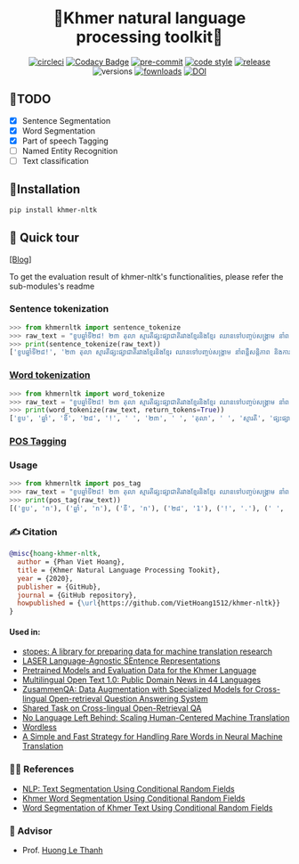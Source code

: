 <div align="center">

# 🏅Khmer natural language processing toolkit🏅

[![circleci](https://circleci.com/gh/VietHoang1512/khmer-nltk/tree/main.svg?style=svg)](https://circleci.com/gh/VietHoang1512/khmer-nltk/tree/main)
[![Codacy Badge](https://app.codacy.com/project/badge/Grade/807f43366b314887946cd9e88df700c6)](https://www.codacy.com/gh/VietHoang1512/khmer-nltk/dashboard?utm_source=github.com&amp;utm_medium=referral&amp;utm_content=VietHoang1512/khmer-nltk&amp;utm_campaign=Badge_Grade)
[![pre-commit](https://img.shields.io/badge/pre--commit-enabled-brightgreen?logo=pre-commit&logoColor=white)](https://github.com/pre-commit/pre-commit)
[![code style](https://img.shields.io/badge/code%20style-black-000000.svg)](https://github.com/psf/black)
[![release](https://img.shields.io/pypi/v/khmer-nltk.svg)](https://pypi.org/project/khmer-nltk/)
![versions](https://img.shields.io/pypi/pyversions/khmer-nltk.svg)
[![fownloads](https://pepy.tech/badge/khmer-nltk)](https://pepy.tech/project/khmer-nltk)
[![DOI](https://zenodo.org/badge/313328421.svg)](https://zenodo.org/badge/latestdoi/313328421)

</div>

## 🎯TODO

- [X] Sentence Segmentation
- [X] Word Segmentation
- [X] Part of speech Tagging
- [ ] Named Entity Recognition
- [ ] Text classification

## 💪Installation

```bash
pip install khmer-nltk
```

## 🏹 Quick tour

[[Blog]](https://towardsdatascience.com/khmer-natural-language-processing-in-python-c770afb84784)

To get the evaluation result of khmer-nltk's functionalities, please refer the sub-modules's readme

### Sentence tokenization

```python
>>> from khmernltk import sentence_tokenize
>>> raw_text = "ខួបឆ្នាំទី២៨! ២៣ តុលា ស្មារតីផ្សះផ្សាជាតិរវាងខ្មែរនិងខ្មែរ ឈានទៅបញ្ចប់សង្រ្គាម នាំពន្លឺសន្តិភាព និងការរួបរួមជាថ្មី"
>>> print(sentence_tokenize(raw_text))
['ខួបឆ្នាំទី២៨!', '២៣ តុលា ស្មារតីផ្សះផ្សាជាតិរវាងខ្មែរនិងខ្មែរ ឈានទៅបញ្ចប់សង្រ្គាម នាំពន្លឺសន្តិភាព និងការរួបរួមជាថ្មី']
```

### [Word tokenization](khmernltk/word_tokenize)

```python
>>> from khmernltk import word_tokenize
>>> raw_text = "ខួបឆ្នាំទី២៨! ២៣ តុលា ស្មារតីផ្សះផ្សាជាតិរវាងខ្មែរនិងខ្មែរ ឈានទៅបញ្ចប់សង្រ្គាម នាំពន្លឺសន្តិភាព និងការរួបរួមជាថ្មី"
>>> print(word_tokenize(raw_text, return_tokens=True))
['ខួប', 'ឆ្នាំ', 'ទី', '២៨', '!', ' ', '២៣', ' ', 'តុលា', ' ', 'ស្មារតី', 'ផ្សះផ្សា', 'ជាតិ', 'រវាង', 'ខ្មែរ', 'និង', 'ខ្មែរ', ' ', 'ឈាន', 'ទៅ', 'បញ្ចប់', 'សង្រ្គាម', ' ', 'នាំ', 'ពន្លឺ', 'សន្តិភាព', ' ', 'និង', 'ការរួបរួម', 'ជាថ្មី']
```

### [POS Tagging](khmernltk/pos_tag)

### Usage

```python
>>> from khmernltk import pos_tag
>>> raw_text = "ខួបឆ្នាំទី២៨! ២៣ តុលា ស្មារតីផ្សះផ្សាជាតិរវាងខ្មែរនិងខ្មែរ ឈានទៅបញ្ចប់សង្រ្គាម នាំពន្លឺសន្តិភាព និងការរួបរួមជាថ្មី"
>>> print(pos_tag(raw_text))
[('ខួប', 'n'), ('ឆ្នាំ', 'n'), ('ទី', 'n'), ('២៨', '1'), ('!', '.'), (' ', 'n'), ('២៣', '1'), (' ', 'n'), ('តុលា', 'n'), (' ', 'n'), ('ស្មារតី', 'n'), ('ផ្សះផ្សា', 'n'), ('ជាតិ', 'n'), ('រវាង', 'o'), ('ខ្មែរ', 'n'), ('និង', 'o'), ('ខ្មែរ', 'n'), (' ', 'n'), ('ឈាន', 'v'), ('ទៅ', 'v'), ('បញ្ចប់', 'v'), ('សង្រ្គាម', 'n'), (' ', 'n'), ('នាំ', 'v'), ('ពន្លឺ', 'n'), ('សន្តិភាព', 'n'), (' ', 'n'), ('និង', 'o'), ('ការរួបរួម', 'n'), ('ជាថ្មី', 'o')]
```

### ✍️ Citation

```bibtex
@misc{hoang-khmer-nltk,
  author = {Phan Viet Hoang},
  title = {Khmer Natural Language Processing Tookit},
  year = {2020},
  publisher = {GitHub},
  journal = {GitHub repository},
  howpublished = {\url{https://github.com/VietHoang1512/khmer-nltk}}
}
```
#### Used in:
- [stopes: A library for preparing data for machine translation research](https://github.com/facebookresearch/stopes)
- [LASER Language-Agnostic SEntence Representations](https://github.com/facebookresearch/LASER)
- [Pretrained Models and Evaluation Data for the Khmer Language](https://ieeexplore.ieee.org/stamp/stamp.jsp?arnumber=9645441)
- [Multilingual Open Text 1.0: Public Domain News in 44 Languages](https://arxiv.org/pdf/2201.05609.pdf)
- [ZusammenQA: Data Augmentation with Specialized Models for Cross-lingual Open-retrieval Question Answering System](https://arxiv.org/pdf/2205.14981.pdf)
- [Shared Task on Cross-lingual Open-Retrieval QA](https://www.aclweb.org/portal/content/shared-task-cross-lingual-open-retrieval-qa)
- [No Language Left Behind: Scaling Human-Centered Machine Translation](https://research.facebook.com/publications/no-language-left-behind/)
- [Wordless](https://github.com/BLKSerene/Wordless)
- [A Simple and Fast Strategy for Handling Rare Words in Neural Machine Translation](https://aclanthology.org/2022.aacl-srw.6/)

### 👨‍🎓 References

- [NLP: Text Segmentation Using Conditional Random Fields](https://medium.com/@phylypo/nlp-text-segmentation-using-conditional-random-fields-e8ff1d2b6060)
- [Khmer Word Segmentation Using Conditional Random Fields](https://www2.nict.go.jp/astrec-att/member/ding/KhNLP2015-SEG.pdf)
- [Word Segmentation of Khmer Text Using Conditional Random Fields](https://medium.com/@phylypo/segmentation-of-khmer-text-using-conditional-random-fields-3a2d4d73956a)

### 📜 Advisor

- Prof. [Huong Le Thanh](https://users.soict.hust.edu.vn/huonglt/)